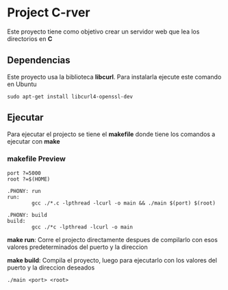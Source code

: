 # Project C-rver

Este proyecto tiene como objetivo crear un servidor web que lea los directorios en __C__


## Dependencias

Este proyecto usa la biblioteca __libcurl__. Para instalarla ejecute este comando en Ubuntu

```
sudo apt-get install libcurl4-openssl-dev
```
## Ejecutar

Para ejecutar el projecto se tiene el __makefile__ donde tiene los comandos a ejecutar
con __make__

### makefile Preview

```
port ?=5000
root ?=$(HOME)

.PHONY: run
run:
		gcc ./*.c -lpthread -lcurl -o main && ./main $(port) $(root)

.PHONY: build
build:
		gcc ./*c -lpthread -lcurl -o main
```

__make run__: Corre el projecto directamente despues de compilarlo con esos valores predeterminados del puerto y la direccion

__make build__: Compila el proyecto, luego para ejecutarlo con los valores del puerto y la direccion deseados

```
./main <port> <root>
```